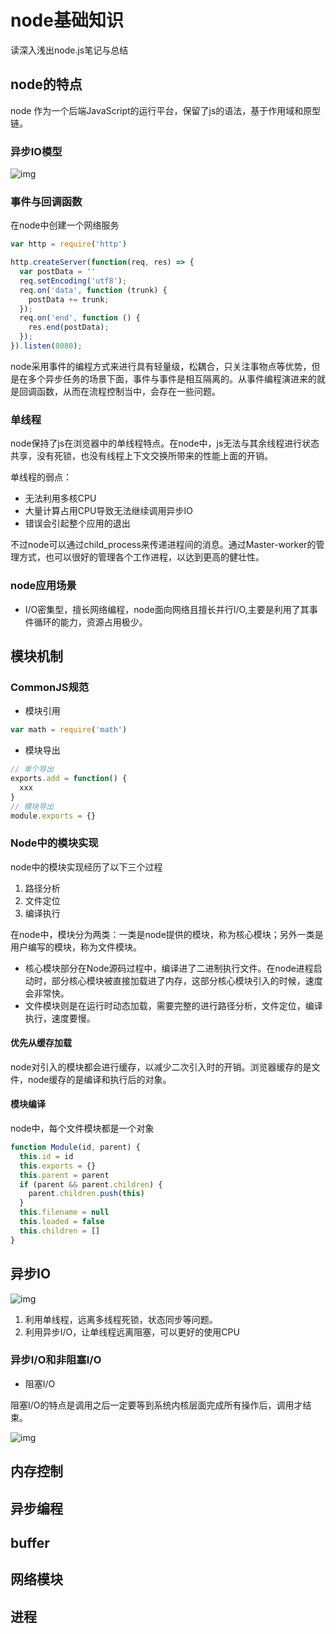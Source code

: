 # node基础知识

读深入浅出node.js笔记与总结

## node的特点

node 作为一个后端JavaScript的运行平台，保留了js的语法，基于作用域和原型链。

### 异步IO模型

![img](https://gitee.com/PENG_YUE/myImg/raw/master/uPic/O4PNgw.png)

### 事件与回调函数

在node中创建一个网络服务

```js
var http = require('http')

http.createServer(function(req, res) => {
  var postData = ''
  req.setEncoding('utf8');
  req.on('data', function (trunk) {
    postData += trunk;
  });
  req.on('end', function () {
    res.end(postData);
  });
}).listen(8080);
```

node采用事件的编程方式来进行具有轻量级，松耦合，只关注事物点等优势，但是在多个异步任务的场景下面，事件与事件是相互隔离的。从事件编程演进来的就是回调函数，从而在流程控制当中，会存在一些问题。

### 单线程

node保持了js在浏览器中的单线程特点。在node中，js无法与其余线程进行状态共享，没有死锁，也没有线程上下文交换所带来的性能上面的开销。

单线程的弱点：

- 无法利用多核CPU
- 大量计算占用CPU导致无法继续调用异步IO
- 错误会引起整个应用的退出

不过node可以通过child_process来传递进程间的消息。通过Master-worker的管理方式，也可以很好的管理各个工作进程，以达到更高的健壮性。

### node应用场景

- I/O密集型，擅长网络编程，node面向网络且擅长并行I/O,主要是利用了其事件循环的能力，资源占用极少。

## 模块机制

### CommonJS规范

- 模块引用

```js
var math = require('math')
```

- 模块导出

```js
// 单个导出
exports.add = function() {
  xxx
}
// 模块导出
module.exports = {}
```

### Node中的模块实现

node中的模块实现经历了以下三个过程

1. 路径分析
2. 文件定位
3. 编译执行

在node中，模块分为两类：一类是node提供的模块，称为核心模块；另外一类是用户编写的模块，称为文件模块。

- 核心模块部分在Node源码过程中，编译进了二进制执行文件。在node进程启动时，部分核心模块被直接加载进了内存，这部分核心模块引入的时候，速度会非常快。
- 文件模块则是在运行时动态加载，需要完整的进行路径分析，文件定位，编译执行，速度要慢。

#### 优先从缓存加载

node对引入的模块都会进行缓存，以减少二次引入时的开销。浏览器缓存的是文件，node缓存的是编译和执行后的对象。

#### 模块编译

node中，每个文件模块都是一个对象

```js
function Module(id, parent) {
  this.id = id
  this.exports = {}
  this.parent = parent
  if (parent && parent.children) {
    parent.children.push(this)
  }
  this.filename = null
  this.loaded = false
  this.children = []
}
```

## 异步IO

![img](https://gitee.com/PENG_YUE/myImg/raw/master/uPic/MPtFEE.png)

1. 利用单线程，远离多线程死锁，状态同步等问题。
2. 利用异步I/O，让单线程远离阻塞，可以更好的使用CPU

### 异步I/O和非阻塞I/O

- 阻塞I/O

阻塞I/O的特点是调用之后一定要等到系统内核层面完成所有操作后，调用才结束。

![img](https://gitee.com/PENG_YUE/myImg/raw/master/uPic/qEcHIB.png)

## 内存控制

## 异步编程

## buffer

## 网络模块

## 进程
